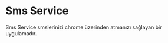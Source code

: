 Sms Service
===========
Sms Service smslerinizi chrome üzerinden atmanızı sağlayan bir uygulamadır.


